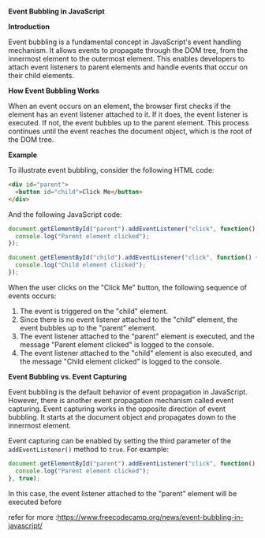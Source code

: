  **Event Bubbling in JavaScript**

**Introduction**

Event bubbling is a fundamental concept in JavaScript's event handling mechanism. It allows events to propagate through the DOM tree, from the innermost element to the outermost element. This enables developers to attach event listeners to parent elements and handle events that occur on their child elements.

**How Event Bubbling Works**

When an event occurs on an element, the browser first checks if the element has an event listener attached to it. If it does, the event listener is executed. If not, the event bubbles up to the parent element. This process continues until the event reaches the document object, which is the root of the DOM tree.

**Example**

To illustrate event bubbling, consider the following HTML code:

```html
<div id="parent">
  <button id="child">Click Me</button>
</div>
```

And the following JavaScript code:

```javascript
document.getElementById("parent").addEventListener("click", function() {
  console.log("Parent element clicked");
});

document.getElementById("child").addEventListener("click", function() {
  console.log("Child element clicked");
});
```

When the user clicks on the "Click Me" button, the following sequence of events occurs:

1. The event is triggered on the "child" element.
2. Since there is no event listener attached to the "child" element, the event bubbles up to the "parent" element.
3. The event listener attached to the "parent" element is executed, and the message "Parent element clicked" is logged to the console.
4. The event listener attached to the "child" element is also executed, and the message "Child element clicked" is logged to the console.

**Event Bubbling vs. Event Capturing**

Event bubbling is the default behavior of event propagation in JavaScript. However, there is another event propagation mechanism called event capturing. Event capturing works in the opposite direction of event bubbling. It starts at the document object and propagates down to the innermost element.

Event capturing can be enabled by setting the third parameter of the `addEventListener()` method to `true`. For example:

```javascript
document.getElementById("parent").addEventListener("click", function() {
  console.log("Parent element clicked");
}, true);
```

In this case, the event listener attached to the "parent" element will be executed before


refer for more :https://www.freecodecamp.org/news/event-bubbling-in-javascript/